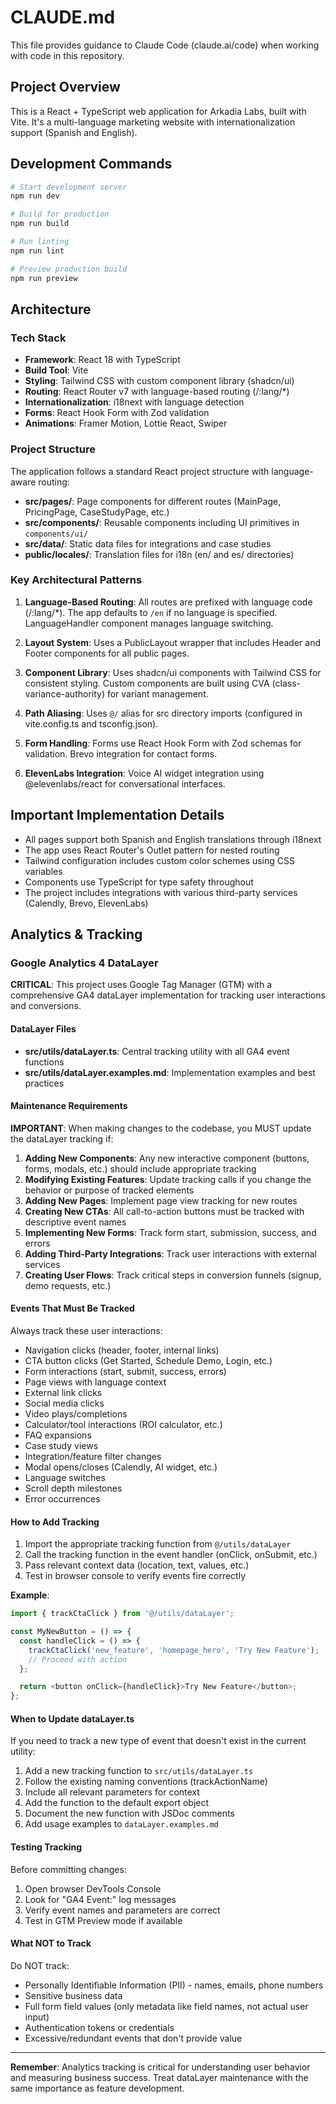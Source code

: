 # CLAUDE.md

This file provides guidance to Claude Code (claude.ai/code) when working with code in this repository.

## Project Overview

This is a React + TypeScript web application for Arkadia Labs, built with Vite. It's a multi-language marketing website with internationalization support (Spanish and English).

## Development Commands

```bash
# Start development server
npm run dev

# Build for production
npm run build

# Run linting
npm run lint

# Preview production build
npm run preview
```

## Architecture

### Tech Stack
- **Framework**: React 18 with TypeScript
- **Build Tool**: Vite
- **Styling**: Tailwind CSS with custom component library (shadcn/ui)
- **Routing**: React Router v7 with language-based routing (/:lang/*)
- **Internationalization**: i18next with language detection
- **Forms**: React Hook Form with Zod validation
- **Animations**: Framer Motion, Lottie React, Swiper

### Project Structure

The application follows a standard React project structure with language-aware routing:

- **src/pages/**: Page components for different routes (MainPage, PricingPage, CaseStudyPage, etc.)
- **src/components/**: Reusable components including UI primitives in `components/ui/`
- **src/data/**: Static data files for integrations and case studies
- **public/locales/**: Translation files for i18n (en/ and es/ directories)

### Key Architectural Patterns

1. **Language-Based Routing**: All routes are prefixed with language code (/:lang/*). The app defaults to `/en` if no language is specified. LanguageHandler component manages language switching.

2. **Layout System**: Uses a PublicLayout wrapper that includes Header and Footer components for all public pages.

3. **Component Library**: Uses shadcn/ui components with Tailwind CSS for consistent styling. Custom components are built using CVA (class-variance-authority) for variant management.

4. **Path Aliasing**: Uses `@/` alias for src directory imports (configured in vite.config.ts and tsconfig.json).

5. **Form Handling**: Forms use React Hook Form with Zod schemas for validation. Brevo integration for contact forms.

6. **ElevenLabs Integration**: Voice AI widget integration using @elevenlabs/react for conversational interfaces.

## Important Implementation Details

- All pages support both Spanish and English translations through i18next
- The app uses React Router's Outlet pattern for nested routing
- Tailwind configuration includes custom color schemes using CSS variables
- Components use TypeScript for type safety throughout
- The project includes integrations with various third-party services (Calendly, Brevo, ElevenLabs)

## Analytics & Tracking

### Google Analytics 4 DataLayer

**CRITICAL**: This project uses Google Tag Manager (GTM) with a comprehensive GA4 dataLayer implementation for tracking user interactions and conversions.

#### DataLayer Files

- **src/utils/dataLayer.ts**: Central tracking utility with all GA4 event functions
- **src/utils/dataLayer.examples.md**: Implementation examples and best practices

#### Maintenance Requirements

**IMPORTANT**: When making changes to the codebase, you MUST update the dataLayer tracking if:

1. **Adding New Components**: Any new interactive component (buttons, forms, modals, etc.) should include appropriate tracking
2. **Modifying Existing Features**: Update tracking calls if you change the behavior or purpose of tracked elements
3. **Adding New Pages**: Implement page view tracking for new routes
4. **Creating New CTAs**: All call-to-action buttons must be tracked with descriptive event names
5. **Implementing New Forms**: Track form start, submission, success, and errors
6. **Adding Third-Party Integrations**: Track user interactions with external services
7. **Creating User Flows**: Track critical steps in conversion funnels (signup, demo requests, etc.)

#### Events That Must Be Tracked

Always track these user interactions:
- Navigation clicks (header, footer, internal links)
- CTA button clicks (Get Started, Schedule Demo, Login, etc.)
- Form interactions (start, submit, success, errors)
- Page views with language context
- External link clicks
- Social media clicks
- Video plays/completions
- Calculator/tool interactions (ROI calculator, etc.)
- FAQ expansions
- Case study views
- Integration/feature filter changes
- Modal opens/closes (Calendly, AI widget, etc.)
- Language switches
- Scroll depth milestones
- Error occurrences

#### How to Add Tracking

1. Import the appropriate tracking function from `@/utils/dataLayer`
2. Call the tracking function in the event handler (onClick, onSubmit, etc.)
3. Pass relevant context data (location, text, values, etc.)
4. Test in browser console to verify events fire correctly

**Example**:
```typescript
import { trackCtaClick } from '@/utils/dataLayer';

const MyNewButton = () => {
  const handleClick = () => {
    trackCtaClick('new_feature', 'homepage_hero', 'Try New Feature');
    // Proceed with action
  };

  return <button onClick={handleClick}>Try New Feature</button>;
};
```

#### When to Update dataLayer.ts

If you need to track a new type of event that doesn't exist in the current utility:

1. Add a new tracking function to `src/utils/dataLayer.ts`
2. Follow the existing naming conventions (trackActionName)
3. Include all relevant parameters for context
4. Add the function to the default export object
5. Document the new function with JSDoc comments
6. Add usage examples to `dataLayer.examples.md`

#### Testing Tracking

Before committing changes:
1. Open browser DevTools Console
2. Look for "GA4 Event:" log messages
3. Verify event names and parameters are correct
4. Test in GTM Preview mode if available

#### What NOT to Track

Do NOT track:
- Personally Identifiable Information (PII) - names, emails, phone numbers
- Sensitive business data
- Full form field values (only metadata like field names, not actual user input)
- Authentication tokens or credentials
- Excessive/redundant events that don't provide value

---

**Remember**: Analytics tracking is critical for understanding user behavior and measuring business success. Treat dataLayer maintenance with the same importance as feature development.